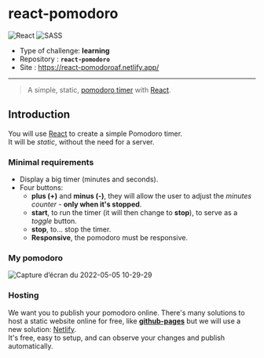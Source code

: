 # react-pomodoro


![React](https://img.shields.io/badge/react-%2320232a.svg?style=for-the-badge&logo=react&logoColor=%2361DAFB) ![SASS](https://img.shields.io/badge/SASS-hotpink.svg?style=for-the-badge&logo=SASS&logoColor=white)

- Type of challenge: **learning**
- Repository : **`react-pomodoro`**
- Site : https://react-pomodoroaf.netlify.app/

* * *
> A simple, static, [pomodoro timer](https://en.wikipedia.org/wiki/Pomodoro_Technique) with [React](https://reactjs.org).

## Introduction

You will use [React](https://reactjs.org) to create a simple Pomodoro timer.  
It will be *static*, without the need for a server.



### Minimal requirements

- Display a big timer (minutes and seconds).
- Four buttons:
  - **plus (+)** and **minus (-)**, they will allow the user to adjust the *minutes counter* - **only when it's stopped**.
  - **start**, to run the timer (it will then change to **stop**), to serve as a *toggle* button.
  - **stop**, to… stop the timer.
  - **Responsive**, the pomodoro must be responsive.


### My pomodoro

![Capture d’écran du 2022-05-05 10-29-29](https://user-images.githubusercontent.com/98493546/166892070-2233847c-87bd-4589-891b-34323333e4cd.png)




### Hosting

We want you to publish your pomodoro online. There's many solutions to host a static website online for free, like [**github-pages**](https://pages.github.com) but we will use a new solution: [Netlify](https://www.netlify.com).  
It's free, easy to setup, and can observe your changes and publish automatically.
